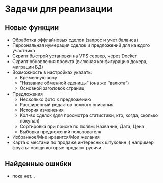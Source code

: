 Задачи для реализации
=====================

Новые функции
-------------
* Обработка оффлайновых сделок (запрос и учет баланса)
* Персональная нумерация сделок и предложений для каждого участника 
* Скрипт быстрой установки на VPS сервер, через Docker
* Скрипт обновления проекта (включая конфигурацию докера, миграции БД)
* Возможность в настройках указать:
  - Временную зону
  - "Название обменной еденицы” (она же “валюта”)
  - Основной заголовок страниц
* Предложения
  - Несколько фото к предложению      
  - Расширенный редактор полного описания
  - История изменения
  - Кол-во сделок (для просмотра статистики, кто, когда, сколько покупал)
  - Сортировка при поиске по полям: Название, Дата, Цена
  - Выборка предложений пользователя 
* Избранное/Мне нравится/Мои желания
* Карта с местами по продаже интересных штуковин ;) например фрукты-овощи которые продают русичи.

Найденные ошибки
----------------

* пока нет...
